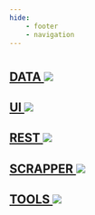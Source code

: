 ```yaml
---
hide:
    - footer
    - navigation
---
```


#

## [DATA ![](/static/icons/link18.svg)](/projects/data)


## [UI ![](/static/icons/link18.svg)](/projects/ui)


## [REST ![](/static/icons/link18.svg)](/projects/rest)


## [SCRAPPER ![](/static/icons/link18.svg)](/projects/scrapper)


## [TOOLS ![](/static/icons/link18.svg)](/projects/tools)


